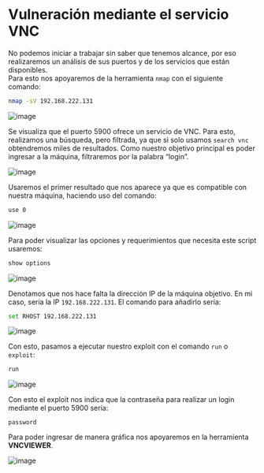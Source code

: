 # Vulneración mediante el servicio VNC

No podemos iniciar a trabajar sin saber que tenemos alcance, por eso realizaremos un análisis de sus puertos y de los servicios que están disponibles.  
Para esto nos apoyaremos de la herramienta `nmap` con el siguiente comando:

```bash
nmap -sV 192.168.222.131 
```

![image](https://github.com/user-attachments/assets/08d5d404-3bf6-40b6-aaba-69b70e00629e)

Se visualiza que el puerto 5900 ofrece un servicio de VNC. Para esto, realizamos una búsqueda, pero filtrada, ya que si solo usamos `search vnc` obtendremos miles de resultados. Como nuestro objetivo principal es poder ingresar a la máquina, filtraremos por la palabra “login”.

![image](https://github.com/user-attachments/assets/07d8569e-aa57-42dd-aada-f7509bf6835e)

Usaremos el primer resultado que nos aparece ya que es compatible con nuestra máquina, haciendo uso del comando:

```bash
use 0
```

![image](https://github.com/user-attachments/assets/7cfb3923-102d-47ad-a092-e818c4955765)

Para poder visualizar las opciones y requerimientos que necesita este script usaremos:

```bash
show options
```

![image](https://github.com/user-attachments/assets/0b12282f-5e9e-455c-8033-b63aded4dff2)

Denotamos que nos hace falta la dirección IP de la máquina objetivo. En mi caso, sería la IP `192.168.222.131`. El comando para añadirlo sería:

```bash
set RHOST 192.168.222.131
```

![image](https://github.com/user-attachments/assets/e4606faf-6cd2-4540-96b6-086e6b4a09bf)

Con esto, pasamos a ejecutar nuestro exploit con el comando `run` o `exploit`:

```bash
run
```

![image](https://github.com/user-attachments/assets/24d6f244-f295-42a3-a6dd-62ff458f0b43)

Con esto el exploit nos indica que la contraseña para realizar un login mediante el puerto 5900 sería:

```
password
```

Para poder ingresar de manera gráfica nos apoyaremos en la herramienta **VNCVIEWER**.

![image](https://github.com/user-attachments/assets/4af8b82c-9aa5-4de7-891b-f392b0349e7b)
